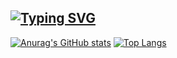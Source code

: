 ## [![Typing SVG](https://readme-typing-svg.herokuapp.com?font=Kalam&pause=1000&color=0B2734&center=true&width=1000&lines=Profile+of+U2y;%E8%BF%B7%E3%81%88%E3%81%B0%E3%80%81%E6%95%97%E3%82%8C%E3%82%8B)](https://git.io/typing-svg)

[![Anurag's GitHub stats](https://github-readme-stats.vercel.app/api?username=U2yyy)](https://github.com/anuraghazra/github-readme-stats)          [![Top Langs](https://github-readme-stats.vercel.app/api/top-langs/?username=anuraghazra&layout=compact)](https://github.com/anuraghazra/github-readme-stats)


